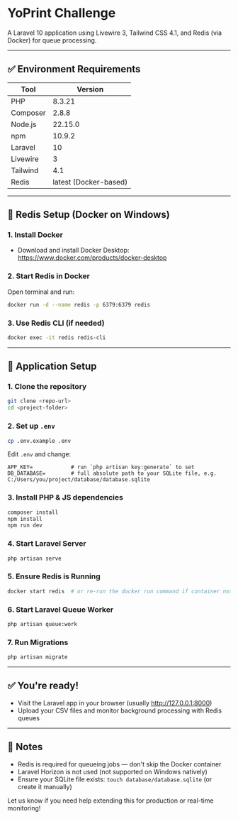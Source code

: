 # YoPrint Challenge

A Laravel 10 application using Livewire 3, Tailwind CSS 4.1, and Redis (via Docker) for queue processing.

---

## ✅ Environment Requirements

| Tool      | Version     |
|-----------|-------------|
| PHP       | 8.3.21      |
| Composer  | 2.8.8       |
| Node.js   | 22.15.0     |
| npm       | 10.9.2      |
| Laravel   | 10          |
| Livewire  | 3           |
| Tailwind  | 4.1         |
| Redis     | latest (Docker-based) |

---

## 🚀 Redis Setup (Docker on Windows)

### 1. Install Docker
- Download and install Docker Desktop: https://www.docker.com/products/docker-desktop

### 2. Start Redis in Docker
Open terminal and run:
```bash
docker run -d --name redis -p 6379:6379 redis
```

### 3. Use Redis CLI (if needed)
```bash
docker exec -it redis redis-cli
```

---

## 🔧 Application Setup

### 1. Clone the repository
```bash
git clone <repo-url>
cd <project-folder>
```

### 2. Set up `.env`
```bash
cp .env.example .env
```
Edit `.env` and change:
```
APP_KEY=            # run `php artisan key:generate` to set
DB_DATABASE=        # full absolute path to your SQLite file, e.g. C:/Users/you/project/database/database.sqlite
```

### 3. Install PHP & JS dependencies
```bash
composer install
npm install
npm run dev
```

### 4. Start Laravel Server
```bash
php artisan serve
```

### 5. Ensure Redis is Running
```bash
docker start redis  # or re-run the docker run command if container not yet created
```

### 6. Start Laravel Queue Worker
```bash
php artisan queue:work
```

### 7. Run Migrations
```bash
php artisan migrate
```

---

## ✅ You're ready!
- Visit the Laravel app in your browser (usually http://127.0.0.1:8000)
- Upload your CSV files and monitor background processing with Redis queues

---

## 🧠 Notes
- Redis is required for queueing jobs — don't skip the Docker container
- Laravel Horizon is not used (not supported on Windows natively)
- Ensure your SQLite file exists: `touch database/database.sqlite` (or create it manually)

Let us know if you need help extending this for production or real-time monitoring!
